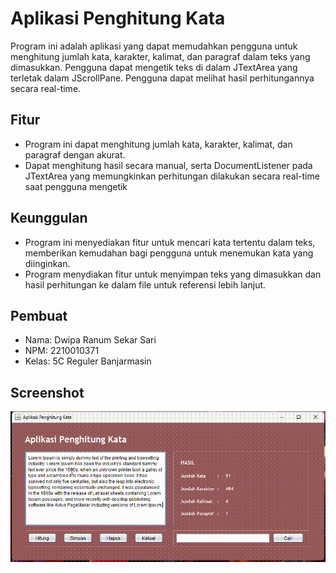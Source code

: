 # Aplikasi Penghitung Kata

Program ini adalah aplikasi yang dapat memudahkan pengguna untuk menghitung jumlah kata, karakter, kalimat, dan paragraf dalam teks yang dimasukkan. Pengguna dapat mengetik teks di dalam JTextArea yang terletak dalam JScrollPane. Pengguna dapat melihat hasil perhitungannya secara real-time.

## Fitur

- Program ini dapat menghitung jumlah kata, karakter, kalimat, dan paragraf dengan akurat.
- Dapat menghitung hasil secara manual, serta DocumentListener pada JTextArea yang memungkinkan perhitungan dilakukan secara real-time saat pengguna mengetik

## Keunggulan

- Program ini menyediakan fitur untuk mencari kata tertentu dalam teks, memberikan kemudahan bagi pengguna untuk menemukan kata yang diinginkan.
- Program menydiakan fitur untuk menyimpan teks yang dimasukkan dan hasil perhitungan ke dalam file untuk referensi lebih lanjut.

## Pembuat

- Nama: Dwipa Ranum Sekar Sari
- NPM: 2210010371
- Kelas: 5C Reguler Banjarmasin

## Screenshot

![App Screenshot](https://github.com/ranoem/AplikasiPenghitungKata/blob/main/img/app.gif)

